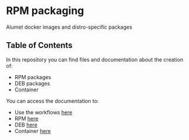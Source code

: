 # RPM packaging <!-- omit in toc -->

Alumet docker images and distro-specific packages

## Table of Contents <!-- omit in toc -->

In this repository you can find files and documentation about the creation of:

- RPM packages
- DEB packages
- Container

You can access the documentation to:

- Use the workflows [here](./docs/README.md)
- RPM [here](./rpm/README.md)
- DEB [here](./README.md)
- Container [here](./README.md)
